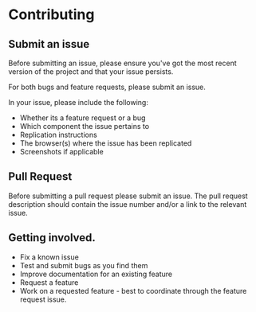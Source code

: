 # Contributing

## Submit an issue

Before submitting an issue, please ensure you've got the most recent version of the project and that your issue persists.

For both bugs and feature requests, please submit an issue.  

In your issue, please include the following:
 - Whether its a feature request or a bug
 - Which component the issue pertains to
 - Replication instructions
 - The browser(s) where the issue has been replicated
 - Screenshots if applicable


## Pull Request

Before submitting a pull request please submit an issue.  The pull request description should contain the issue number and/or a link to the relevant issue.


## Getting involved.

 - Fix a known issue
 - Test and submit bugs as you find them
 - Improve documentation for an existing feature
 - Request a feature
 - Work on a requested feature - best to coordinate through the feature request issue.

